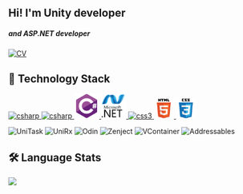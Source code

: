 ## Hi! I'm Unity developer
##### and ASP.NET developer

[![CV](https://img.shields.io/badge/-My_CV-090909?style=for-the-badge&logo=GoogleMessages)](https://drive.google.com/file/d/1tssrhQJka2W_MXHs3yTVEvCf-_G2sqC-/view?usp=drive_link)


## 🔧 Technology Stack

 <a href="https://www.jetbrains.com/trial-start/?build=2023300&product=RD" target="_blank" rel="noreferrer">
    <img src="https://encrypted-tbn0.gstatic.com/images?q=tbn:ANd9GcT_xmCOkMVo79nc6Xyg2nD50FCV487WDE5FQg&s" alt="csharp" width="50" height="50"/>
  </a>

   <a href="https://www.w3schools.com/cs/" target="_blank" rel="noreferrer">
    <img src="https://encrypted-tbn0.gstatic.com/images?q=tbn:ANd9GcQSlmGOuVcpiu9yOBlPAiHRGdxqF0N1wleFkg&s" alt="csharp" width="50" height="50"/>
  </a>
  
  <a href="https://www.w3schools.com/cs/" target="_blank" rel="noreferrer">
    <img src="https://raw.githubusercontent.com/devicons/devicon/master/icons/csharp/csharp-original.svg" alt="csharp" width="50" height="50"/>
  </a>
  
  <a href="https://dotnet.microsoft.com/" target="_blank" rel="noreferrer">
    <img src="https://raw.githubusercontent.com/devicons/devicon/master/icons/dot-net/dot-net-original-wordmark.svg" alt="dotnet" width="50" height="50">
    </a>
   <a href="https://learn.microsoft.com/en-us/ef/" target="_blank" rel="noreferrer">
    <img src="https://encrypted-tbn0.gstatic.com/images?q=tbn:ANd9GcQCDx1Gq9OhPHbGCw4K83O6b5jhBHRXmYLeMQ&s" alt="css3" width="40" height="40"/> 
  </a>  
    <a href="https://www.w3.org/html/" target="_blank" rel="noreferrer">
    <img src="https://raw.githubusercontent.com/devicons/devicon/master/icons/html5/html5-original-wordmark.svg" alt="html5" width="40" height="40"/>
    </a>
    <a href="https://www.w3schools.com/css/" target="_blank" rel="noreferrer">
    <img src="https://raw.githubusercontent.com/devicons/devicon/master/icons/css3/css3-original-wordmark.svg" alt="css3" width="40" height="40"/> 
  </a>  

<p></p>


![UniTask](https://img.shields.io/badge/-UniTask-grey?style=for-the-badge&logo=unitask) ![UniRx](https://img.shields.io/badge/-UniRx-grey?style=for-the-badge&logo=unirx)        ![Odin](https://img.shields.io/badge/-Odin-grey?style=for-the-badge)
![Zenject](https://img.shields.io/badge/-Zenject-grey?style=for-the-badge&logo=zenject) ![VContainer](https://img.shields.io/badge/-VContainer-grey?style=for-the-badge&logo=vcontainer) ![Addressables](https://img.shields.io/badge/-Addressables-grey?style=for-the-badge&logo=Addressables)



  ## :hammer_and_wrench: Language Stats

<p>
  
  <img height=160 align="center" src="https://github-readme-stats-qw1nt.vercel.app/api/top-langs/?username=Qw1nt&layout=compact&theme=dracula&hide_border=true" />

</p>